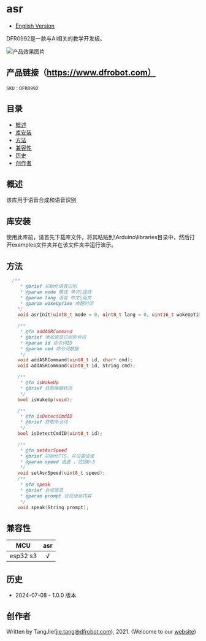 asr
===========================

* [English Version](./README.md)

DFR0992是一款与AI相关的教学开发板。

![产品效果图片](../../resources/images/SEN0611.png)

## 产品链接（https://www.dfrobot.com）

    SKU：DFR0992
  
## 目录

  * [概述](#概述)
  * [库安装](#库安装)
  * [方法](#方法)
  * [兼容性](#兼容性)
  * [历史](#历史)
  * [创作者](#创作者)

## 概述

该库用于语音合成和语音识别

## 库安装

使用此库前，请首先下载库文件，将其粘贴到\Arduino\libraries目录中，然后打开examples文件夹并在该文件夹中运行演示。


## 方法

```C++
  /** 
     * @brief 初始化语音识别
     * @param mode 模式 单次|连续
     * @param lang 语言 中文|英文
     * @param wakeUpTime 唤醒时间
    */
    void asrInit(uint8_t mode = 0, uint8_t lang = 0, uint16_t wakeUpTime = 6000);

    /**
     * @fn addASRCommand
     * @brief 添加语音识别命令词
     * @param id 命令词ID
     * @param cmd 命令词数据
     */
    void addASRCommand(uint8_t id, char* cmd);
    void addASRCommand(uint8_t id, String cmd);

    /**
     * @fn isWakeUp
     * @brief 获取唤醒状态
     */
    bool isWakeUp(void);

    /**
     * @fn isDetectCmdID 
     * @brief 获取命令词
     */
    bool isDetectCmdID(uint8_t id);

    /**
     * @fn setAsrSpeed
     * @brief 初始化TTS，并设置语速
     * @param speed 语速 ，范围0~5
     */
    void setAsrSpeed(uint8_t speed);
    /**
     * @fn speak
     * @brief 合成语音
     * @param prompt 合成语音内容
     */
    void speak(String prompt);

```


## 兼容性

MCU                |     asr    |  
------------------ | :----------: |   
esp32 s3           |      √       |  


## 历史
- 2024-07-08 - 1.0.0 版本

## 创作者

Written by TangJie(jie.tang@dfrobot.com), 2021. (Welcome to our [website](https://www.dfrobot.com/))
